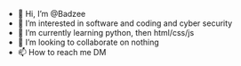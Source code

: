 - 👋 Hi, I’m @Badzee
- 👀 I’m interested in software and coding and cyber security
- 🌱 I’m currently learning python, then html/css/js
- 💞️ I’m looking to collaborate on nothing 
- 📫 How to reach me DM

<!---
Badzee/Badzee is a ✨ special ✨ repository because its `README.md` (this file) appears on your GitHub profile.
You can click the Preview link to take a look at your changes.
--->
